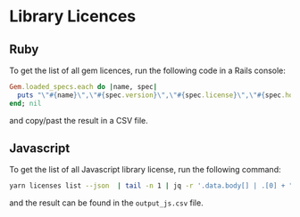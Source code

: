# Library Licences

## Ruby

To get the list of all gem licences, run the following code in a Rails console:

```ruby
Gem.loaded_specs.each do |name, spec|
  puts "\"#{name}\",\"#{spec.version}\",\"#{spec.license}\",\"#{spec.homepage}\",\"#{spec.summary}\""
end; nil
```

and copy/past the result in a CSV file.

## Javascript

To get the list of all Javascript library license, run the following command:

```bash
yarn licenses list --json  | tail -n 1 | jq -r '.data.body[] | .[0] + "," + .[1] + "," + .[2] + "," + .[3]' > output_js.csv
```

and the result can be found in the `output_js.csv` file.
